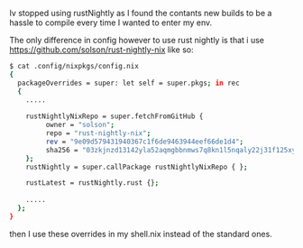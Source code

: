 Iv stopped using rustNightly as I found the contants new builds to
be a hassle to compile every time I wanted to enter my env.

The only difference in config however to use rust nightly is that i use
https://github.com/solson/rust-nightly-nix like so:

```bash
$ cat .config/nixpkgs/config.nix
{
  packageOverrides = super: let self = super.pkgs; in rec
  {
    .....
    
    rustNightlyNixRepo = super.fetchFromGitHub {
         owner = "solson";
         repo = "rust-nightly-nix";
         rev = "9e09d579431940367c1f6de9463944eef66de1d4";
         sha256 = "03zkjnzd13142yla52aqmgbbnmws7q8kn1l5nqaly22j31f125xy";
    };
    rustNightly = super.callPackage rustNightlyNixRepo { };

    rustLatest = rustNightly.rust {};
    
    .....
  };
}

```

then I use these overrides in my shell.nix instead of the standard ones.
